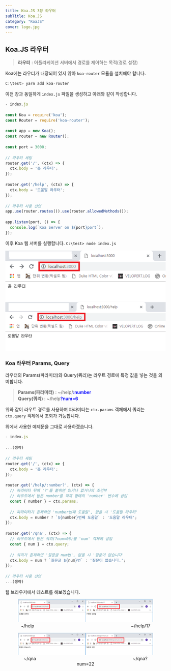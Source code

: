 ```yaml
---
title: Koa.JS 3장 라우터
subTitle: Koa.JS
category: "KoaJS"
cover: logo.jpg
---
```


## Koa.JS 라우터
> **라우터** : 어플리케이션 서버에서 경로를 제어하는 목적(경로 설정)

Koa에는 라우터가 내장되어 있지 않아 `koa-router` 모듈을 설치해야 합니다.
```js
C:\test> yarn add koa-router
```

이전 장과 동일하게 `index.js` 파일을 생성하고 아래와 같이 작성합니다.
```js
- index.js

const Koa = require('koa');
const Router = require('koa-router');

const app = new Koa();
const router = new Router();

const port = 3000;

// 라우터 세팅
router.get('/', (ctx) => {
  ctx.body = '홈 라우터';
});

router.get('/help', (ctx) => {
  ctx.body = '도움말 라우터';
});

// 라우터 사용 선언
app.use(router.routes()).use(router.allowedMethods());

app.listen(port, () => {
  console.log(`Koa Server on ${port}port`);
});
```

이후 Koa 웹 서버를 실행합니다.
`C:\test> node index.js`

![Browser1](./browser01.png)
![Browser2](./browser02.png)


### Koa 라우터 Params, Query
라우터의 Params(파라미터)와 Query(쿼리)는 라우트 경로에 특정 값을 넣는 것을 의미합니다.  

> **Params(파라미터)** : ~/help/<font color="blue" style="font-weight: 600">:number</font>  
> **Query(쿼리)** : ~/help<font color="blue" style="font-weight: 600">?num=6</font>

위와 같이 라우트 경로를 사용하며 파라미터는 `ctx.params` 객체에서 쿼리는 `ctx.query` 객체에서
조회가 가능합니다.

위에서 사용한 예제문을 그대로 사용하겠습니다.
```js
- index.js

...(생략)

// 라우터 세팅
router.get('/', (ctx) => {
  ctx.body = '홈 라우터';
});

router.get('/help/:number?', (ctx) => {
  // 파라미터 뒤에 '?'를 붙히면 있거나 없거나의 조건부
  // 라우트에서 받은 number를 객체 형태의 'number' 변수에 삽입
  const { number } = ctx.params;

  // 파라미터가 존재하면 'number번째 도움말', 없을 시 '도움말 라우터'
  ctx.body = number ? `${number}번째 도움말` : '도움말 라우터';
});

router.get('/qna', (ctx) => {
  // 라우트에서 받은 쿼리(?num=06)를 'num' 객체에 삽입
  const { num } = ctx.query;

  // 쿼리가 존재하면 '질문글 num번', 없을 시 '질문이 없습니다'
  ctx.body = num ? `질문글 ${num}번` : '질문이 없습니다.';
});

// 라우터 사용 선언
...(생략)
```

웹 브라우저에서 테스트를 해보겠습니다.

<figure>
  <img data-action="zoom" src="browser03.png" alt="" />
  <figcaption style="text-align: center">
    <span>~/help</span>
    <span style="margin-left: 300px">~/help/17</span>
  </figcaption>
</figure>

<figure>
  <img data-action="zoom" src="browser04.png" alt="" />
  <figcaption style="text-align: center">
    <span>~/qna</span>
    <span style="margin-left: 300px">~/qna?num=22</span>
  </figcaption>
</figure>